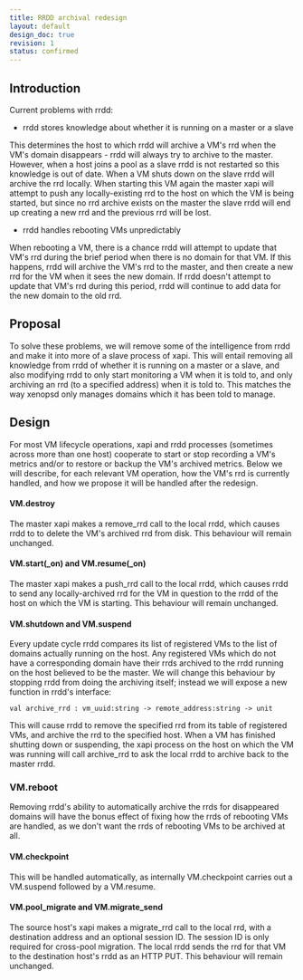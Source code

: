 ```yaml
---
title: RRDD archival redesign
layout: default
design_doc: true
revision: 1
status: confirmed
---
```


## Introduction

Current problems with rrdd:

* rrdd stores knowledge about whether it is running on a master or a slave

This determines the host to which rrdd will archive a VM's rrd when the VM's
domain disappears - rrdd will always try to archive to the master. However,
when a host joins a pool as a slave rrdd is not restarted so this knowledge is
out of date. When a VM shuts down on the slave rrdd will archive the rrd
locally. When starting this VM again the master xapi will attempt to push any
locally-existing rrd to the host on which the VM is being started, but since
no rrd archive exists on the master the slave rrdd will end up creating a new
rrd and the previous rrd will be lost.

* rrdd handles rebooting VMs unpredictably

When rebooting a VM, there is a chance rrdd will attempt to update that VM's rrd
during the brief period when there is no domain for that VM. If this happens,
rrdd will archive the VM's rrd to the master, and then create a new rrd for the
VM when it sees the new domain. If rrdd doesn't attempt to update that VM's rrd
during this period, rrdd will continue to add data for the new domain to the old
rrd.

## Proposal

To solve these problems, we will remove some of the intelligence from rrdd and
make it into more of a slave process of xapi. This will entail removing all
knowledge from rrdd of whether it is running on a master or a slave, and also
modifying rrdd to only start monitoring a VM when it is told to, and only
archiving an rrd (to a specified address) when it is told to. This matches the
way xenopsd only manages domains which it has been told to manage.

## Design

For most VM lifecycle operations, xapi and rrdd processes (sometimes across more
than one host) cooperate to start or stop recording a VM's metrics and/or to
restore or backup the VM's archived metrics. Below we will describe, for each
relevant VM operation, how the VM's rrd is currently handled, and how we propose
it will be handled after the redesign.

#### VM.destroy

The master xapi makes a remove_rrd call to the local rrdd, which causes rrdd to
to delete the VM's archived rrd from disk. This behaviour will remain unchanged.

#### VM.start(\_on) and VM.resume(\_on)

The master xapi makes a push_rrd call to the local rrdd, which causes rrdd to
send any locally-archived rrd for the VM in question to the rrdd of the host on
which the VM is starting. This behaviour will remain unchanged.

#### VM.shutdown and VM.suspend

Every update cycle rrdd compares its list of registered VMs to the list of
domains actually running on the host. Any registered VMs which do not have a
corresponding domain have their rrds archived to the rrdd running on the host
believed to be the master. We will change this behaviour by stopping rrdd from
doing the archiving itself; instead we will expose a new function in rrdd's
interface:

```
val archive_rrd : vm_uuid:string -> remote_address:string -> unit
```

This will cause rrdd to remove the specified rrd from its table of registered
VMs, and archive the rrd to the specified host. When a VM has finished shutting
down or suspending, the xapi process on the host on which the VM was running
will call archive_rrd to ask the local rrdd to archive back to the master rrdd.

### VM.reboot

Removing rrdd's ability to automatically archive the rrds for disappeared
domains will have the bonus effect of fixing how the rrds of rebooting VMs are
handled, as we don't want the rrds of rebooting VMs to be archived at all.

#### VM.checkpoint

This will be handled automatically, as internally VM.checkpoint carries out a
VM.suspend followed by a VM.resume.

#### VM.pool_migrate and VM.migrate_send

The source host's xapi makes a migrate_rrd call to the local rrd, with a
destination address and an optional session ID. The session ID is only required
for cross-pool migration. The local rrdd sends the rrd for that VM to the
destination host's rrdd as an HTTP PUT. This behaviour will remain unchanged.
